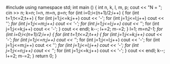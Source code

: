 #include <iostream>
using namespace std;
int main () {
    int n, k, l, m, p;
    cout << "N = ";
    cin >> n;
    k=n; l=n, m=n, p=n;
    for (int i=0;i<(n+1)/2;i++) {
        for (int t=1;t<=2;t++) {
            for (int j=1;j<=k;j++) cout << '-';
            for (int j=1;j<=l;j++) cout << '*';
            for (int j=1;j<=m;j++) cout << '-';
            for (int j=1;j<=l;j++) cout << '*';
            for (int j=1;j<=k;j++) cout << '-';
        }
        cout << endl;
        k--;
        l+=2;
        m-=2;
    }
    l=1;
    m=n*2-1;
    for (int i=0;i<(n+1)/2;i++) {
        for (int t=1;t<=2;t++) {
            for (int j=1;j<=k;j++) cout << '-';
            for (int j=1;j<=n;j++) cout << '*';
            for (int j=1;j<=l;j++) cout << '-';
            for (int j=1;j<=m;j++) cout << '*';
            for (int j=1;j<=l;j++) cout << '-';
            for (int j=1;j<=n;j++) cout << '*';
            for (int j=1;j<=k;j++) cout << '-';
        }
        cout << endl;
        k--;
        l+=2;
        m-=2;
    }
    return 0;
}
